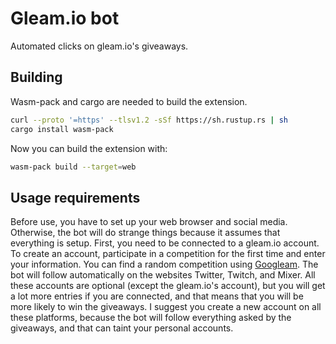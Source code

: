 # Gleam.io bot

Automated clicks on gleam.io's giveaways.

## Building

Wasm-pack and cargo are needed to build the extension.

```sh
curl --proto '=https' --tlsv1.2 -sSf https://sh.rustup.rs | sh
cargo install wasm-pack
```

Now you can build the extension with:

```sh
wasm-pack build --target=web
```

## Usage requirements

Before use, you have to set up your web browser and social media. Otherwise, the bot will do strange things because it assumes that everything is setup. First, you need to be connected to a gleam.io account. To create an account, participate in a competition for the first time and enter your information. You can find a random competition using [Googleam](https://googleam.mubelotix.dev/). The bot will follow automatically on the websites Twitter, Twitch, and Mixer. All these accounts are optional (except the gleam.io's account), but you will get a lot more entries if you are connected, and that means that you will be more likely to win the giveaways. I suggest you create a new account on all these platforms, because the bot will follow everything asked by the giveaways, and that can taint your personal accounts.